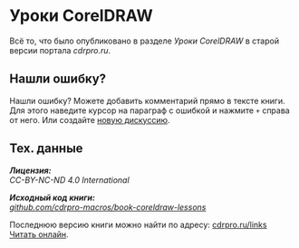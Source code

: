 Уроки CorelDRAW
=======

Всё то, что было опубликовано в разделе _Уроки CorelDRAW_ в старой версии портала _cdrpro.ru_.

## Нашли ошибку?

Нашли ошибку? Можете добавить комментарий прямо в тексте книги. 
Для этого наведите курсор на параграф с ошибкой и нажмите `+` справа от него.
Или создайте [новую дискуссию](https://www.gitbook.com/book/cdrpro-macros/book-coreldraw-lessons/discussions).

## Тех. данные

_**Лицензия:**   
CC-BY-NC-ND 4.0 International_

_**Исходный код книги:**   
[github.com/cdrpro-macros/book-coreldraw-lessons](https://github.com/cdrpro-macros/book-coreldraw-lessons)_

Последнюю версию книги можно найти по адресу: [cdrpro.ru/links](http://cdrpro.ru/links/)   
[Читать онлайн](https://cdrpro-macros.gitbooks.io/book-coreldraw-lessons/content/).
